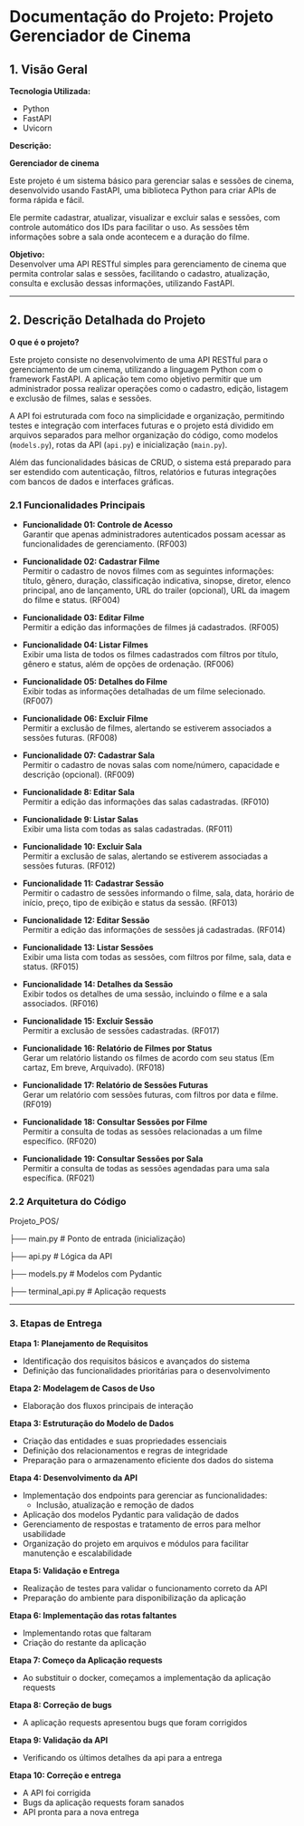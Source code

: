 # Documentação do Projeto: Projeto Gerenciador de Cinema

## 1. Visão Geral

**Tecnologia Utilizada:**

- Python  
- FastAPI  
- Uvicorn  
  

**Descrição:**  

**Gerenciador de cinema**

Este projeto é um sistema básico para gerenciar salas e sessões de cinema, desenvolvido usando FastAPI, uma biblioteca Python para criar APIs de forma rápida e fácil.

Ele permite cadastrar, atualizar, visualizar e excluir salas e sessões, com controle automático dos IDs para facilitar o uso. As sessões têm informações sobre a sala onde acontecem e a duração do filme.

**Objetivo:**  
Desenvolver uma API RESTful simples para gerenciamento de cinema que permita controlar salas e sessões, facilitando o cadastro, atualização, consulta e exclusão dessas informações, utilizando FastAPI.

---

## 2. Descrição Detalhada do Projeto

**O que é o projeto?**

Este projeto consiste no desenvolvimento de uma API RESTful para o gerenciamento de um cinema, utilizando a linguagem Python com o framework FastAPI. A aplicação tem como objetivo permitir que um administrador possa realizar operações como o cadastro, edição, listagem e exclusão de filmes, salas e sessões.

A API foi estruturada com foco na simplicidade e organização, permitindo testes e integração com interfaces futuras e o projeto está dividido em arquivos separados para melhor organização do código, como modelos (`models.py`), rotas da API (`api.py`) e inicialização (`main.py`).

Além das funcionalidades básicas de CRUD, o sistema está preparado para ser estendido com autenticação, filtros, relatórios e futuras integrações com bancos de dados e interfaces gráficas.

### 2.1 Funcionalidades Principais

- **Funcionalidade 01: Controle de Acesso**  
  Garantir que apenas administradores autenticados possam acessar as funcionalidades de gerenciamento. (RF003)

- **Funcionalidade 02: Cadastrar Filme**  
  Permitir o cadastro de novos filmes com as seguintes informações: título, gênero, duração, classificação indicativa, sinopse, diretor, elenco principal, ano de lançamento, URL do trailer (opcional), URL da imagem do filme e status. (RF004)

- **Funcionalidade 03: Editar Filme**  
  Permitir a edição das informações de filmes já cadastrados. (RF005)

- **Funcionalidade 04: Listar Filmes**  
  Exibir uma lista de todos os filmes cadastrados com filtros por título, gênero e status, além de opções de ordenação. (RF006)

- **Funcionalidade 05: Detalhes do Filme**  
  Exibir todas as informações detalhadas de um filme selecionado. (RF007)

- **Funcionalidade 06: Excluir Filme**  
  Permitir a exclusão de filmes, alertando se estiverem associados a sessões futuras. (RF008)

- **Funcionalidade 07: Cadastrar Sala**  
  Permitir o cadastro de novas salas com nome/número, capacidade e descrição (opcional). (RF009)

- **Funcionalidade 8: Editar Sala**  
  Permitir a edição das informações das salas cadastradas. (RF010)

- **Funcionalidade 9: Listar Salas**  
  Exibir uma lista com todas as salas cadastradas. (RF011)

- **Funcionalidade 10: Excluir Sala**  
  Permitir a exclusão de salas, alertando se estiverem associadas a sessões futuras. (RF012)

- **Funcionalidade 11: Cadastrar Sessão**  
  Permitir o cadastro de sessões informando o filme, sala, data, horário de início, preço, tipo de exibição e status da sessão. (RF013)

- **Funcionalidade 12: Editar Sessão**  
  Permitir a edição das informações de sessões já cadastradas. (RF014)

- **Funcionalidade 13: Listar Sessões**  
  Exibir uma lista com todas as sessões, com filtros por filme, sala, data e status. (RF015)

- **Funcionalidade 14: Detalhes da Sessão**  
  Exibir todos os detalhes de uma sessão, incluindo o filme e a sala associados. (RF016)

- **Funcionalidade 15: Excluir Sessão**  
  Permitir a exclusão de sessões cadastradas. (RF017)

- **Funcionalidade 16: Relatório de Filmes por Status**  
  Gerar um relatório listando os filmes de acordo com seu status (Em cartaz, Em breve, Arquivado). (RF018)

- **Funcionalidade 17: Relatório de Sessões Futuras**  
  Gerar um relatório com sessões futuras, com filtros por data e filme. (RF019)

- **Funcionalidade 18: Consultar Sessões por Filme**  
  Permitir a consulta de todas as sessões relacionadas a um filme específico. (RF020)

- **Funcionalidade 19: Consultar Sessões por Sala**  
  Permitir a consulta de todas as sessões agendadas para uma sala específica. (RF021)


### 2.2 Arquitetura do Código


Projeto_POS/

├── main.py            # Ponto de entrada (inicialização)

├── api.py             # Lógica da API 

├── models.py          # Modelos com Pydantic

├── terminal_api.py    # Aplicação requests



---



### 3. Etapas de Entrega

**Etapa 1: Planejamento de Requisitos**  
- Identificação dos requisitos básicos e avançados do sistema  
- Definição das funcionalidades prioritárias para o desenvolvimento  

**Etapa 2: Modelagem de Casos de Uso**  
- Elaboração dos fluxos principais de interação  

**Etapa 3: Estruturação do Modelo de Dados**  
- Criação das entidades e suas propriedades essenciais  
- Definição dos relacionamentos e regras de integridade  
- Preparação para o armazenamento eficiente dos dados do sistema  

**Etapa 4: Desenvolvimento da API**  
- Implementação dos endpoints para gerenciar as funcionalidades:  
  - Inclusão, atualização e remoção de dados    
- Aplicação dos modelos Pydantic para validação de dados  
- Gerenciamento de respostas e tratamento de erros para melhor usabilidade  
- Organização do projeto em arquivos e módulos para facilitar manutenção e escalabilidade  

**Etapa 5: Validação e Entrega**  
- Realização de testes para validar o funcionamento correto da API   
- Preparação do ambiente para disponibilização da aplicação  

**Etapa 6: Implementação das rotas faltantes**  

- Implementando rotas que faltaram
- Criação do restante da aplicação

**Etapa 7: Começo da Aplicação requests**

- Ao substituir o docker, começamos a implementação da aplicação requests

**Etapa 8: Correção de bugs**  

- A aplicação requests apresentou bugs que foram corrigidos

**Etapa 9: Validação da API**  

- Verificando os últimos detalhes da api para a entrega

**Etapa 10: Correção e entrega**  

- A API foi corrigida
- Bugs da aplicação requests foram sanados
- API pronta para a nova entrega
